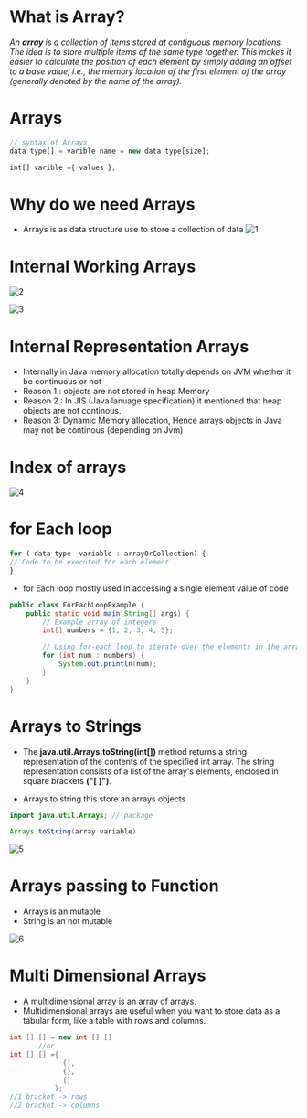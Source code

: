 # What is Array?

*An **array** is a collection of items stored at contiguous memory locations. The idea is to store multiple items of the same type together. This makes it easier to calculate the position of each element by simply adding an offset to a base value, i.e., the memory location of the first element of the array (generally denoted by the name of the array).*

# Arrays

```jsx
// syntax of Arrays
data type[] = varible name = new data type[size];

int[] varible ={ values };
```

# Why do we need Arrays

- Arrays is as data structure use to store a collection of data
![1](https://github.com/Gokilp/Java-_Dsa_-Notes/assets/76507378/65644c5e-9723-4538-8a6f-f8e7de7b8e45)



# Internal Working Arrays


![2](https://github.com/Gokilp/Java-_Dsa_-Notes/assets/76507378/55e1208d-7385-47a4-adc5-b879686a70b9)

![3](https://github.com/Gokilp/Java-_Dsa_-Notes/assets/76507378/68214ce7-0e67-41db-8f6a-e97d23fc3098)


# Internal Representation Arrays

- Internally in Java memory allocation totally depends on JVM whether it be continuous or not
- Reason 1 : objects are not stored in heap Memory
- Reason 2 : In JIS (Java lanuage specification) it mentioned that heap objects are not continous.
- Reason 3:  Dynamic Memory allocation, Hence arrays objects in Java may not be continous (depending on Jvm)

# Index of arrays



 ![4](https://github.com/Gokilp/Java-_Dsa_-Notes/assets/76507378/e81b05bb-a512-483a-b16b-5c05382ff645)


# for Each loop

```jsx
for ( data type  variable : arrayOrCollection) {
// Code to be executed for each element
}
```

- for  Each loop mostly used in accessing a single element value of code

```java
public class ForEachLoopExample {
    public static void main(String[] args) {
        // Example array of integers
        int[] numbers = {1, 2, 3, 4, 5};

        // Using for-each loop to iterate over the elements in the array
        for (int num : numbers) {
            System.out.println(num);
        }
    }
}
```

# Arrays to Strings

- The **java.util.Arrays.toString(int[])** method returns a string representation of the contents of the specified int array. The string representation consists of a list of the array's elements, enclosed in square brackets **("[ ]")**.

- Arrays to string this store an arrays objects

```java
import java.util.Arrays; // package 

Arrays.toString(array variable) 
```


![5](https://github.com/Gokilp/Java-_Dsa_-Notes/assets/76507378/f110be27-860a-4bee-8160-615e2276692b)

# Arrays passing to Function

- Arrays is an mutable
- String is an not mutable

![6](https://github.com/Gokilp/Java-_Dsa_-Notes/assets/76507378/24f76930-2488-4443-af59-9cf923682d88)


# Multi Dimensional Arrays

- A multidimensional array is an array of arrays.
- Multidimensional arrays are useful when you want to store data as a tabular form, like a table with rows and columns.

```java
int [] [] = new int [] []
       //or
int [] [] ={
             {],
             {},
             {}
           };   
//1 bracket -> rows
//2 bracket -> columns 
   
```
